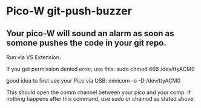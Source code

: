 # Pico-W git-push-buzzer

## Your pico-W will sound an alarm as soon as somone pushes the code in your git repo.

Run via VS Extension.

If you get permission denied error, use this:
sudo chmod 666 /dev/ttyACM0

good idea to first use your Pico via USB:
minicom -o -D /dev/ttyACM0

This should open the comm channel between your pico and your comp. If nothing happens after this command, use sudo or chamod as stated above.

